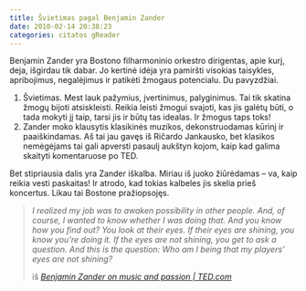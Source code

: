 ```yaml
---
title: Švietimas pagal Benjamin Zander
date: 2010-02-14 20:38:23
categories: citatos gReader
---
```


Benjamin Zander yra Bostono filharmoninio orkestro dirigentas, apie kurį, deja, išgirdau tik dabar. Jo kertinė idėja yra pamiršti visokias taisykles, apribojimus, negalėjimus ir patikėti žmogaus potencialu. Du pavyzdžiai.

1.  Švietimas. Mest lauk pažymius, įvertinimus, palyginimus. Tai tik skatina žmogų bijoti atsiskleisti. Reikia leisti žmogui svajoti, kas jis galėtų būti, o tada mokyti jį taip, tarsi jis ir būtų tas idealas. Ir žmogus taps toks!
2.  Zander moko klausytis klasikinės muzikos, dekonstruodamas kūrinį ir paaiškindamas. Aš tai jau gavęs iš Ričardo Jankausko, bet klasikos nemėgėjams tai gali apversti pasaulį aukštyn kojom, kaip kad galima skaityti komentaruose po TED.

Bet stipriausia dalis yra Zander iškalba. Miriau iš juoko žiūrėdamas – va, kaip reikia vesti paskaitas! Ir atrodo, kad tokias kalbeles jis skelia prieš koncertus. Likau tai Bostone pražiopsojęs.

> *I realized my job was to awaken possibility in other people. And, of course, I wanted to know whether I was doing that. And you know how you find out? You look at their eyes. If their eyes are shining, you know you’re doing it. If the eyes are not shining, you get to ask a question. And this is the question: Who am I being that my players’ eyes are not shining?*
>
> iš *[Benjamin Zander on music and passion | TED.com](http://www.ted.com/talks/benjamin_zander_on_music_and_passion.html#)*
